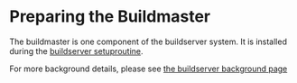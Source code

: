 # Preparing the Buildmaster
The buildmaster is one component of the buildserver system. It is installed
during the [buildserver setuproutine](../buildserver.md).

For more background details, please see [the buildserver background page](../../background/buildserver.md)
